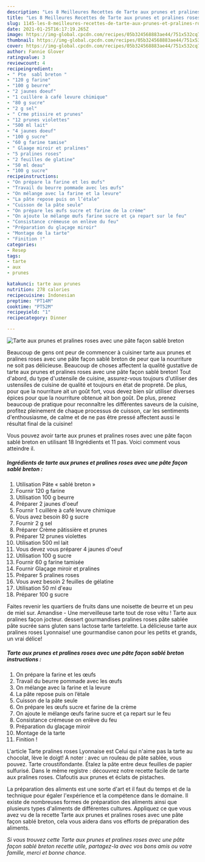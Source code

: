 ```yaml
---
description: "Les 8 Meilleures Recettes de Tarte aux prunes et pralines roses avec une pâte façon sablé breton"
title: "Les 8 Meilleures Recettes de Tarte aux prunes et pralines roses avec une pâte façon sablé breton"
slug: 1145-les-8-meilleures-recettes-de-tarte-aux-prunes-et-pralines-roses-avec-une-pate-facon-sable-breton
date: 2021-01-25T16:17:19.265Z
image: https://img-global.cpcdn.com/recipes/05b324568883ae44/751x532cq70/tarte-aux-prunes-et-pralines-roses-avec-une-pate-facon-sable-breton-photo-principale-de-la-recette.jpg
thumbnail: https://img-global.cpcdn.com/recipes/05b324568883ae44/751x532cq70/tarte-aux-prunes-et-pralines-roses-avec-une-pate-facon-sable-breton-photo-principale-de-la-recette.jpg
cover: https://img-global.cpcdn.com/recipes/05b324568883ae44/751x532cq70/tarte-aux-prunes-et-pralines-roses-avec-une-pate-facon-sable-breton-photo-principale-de-la-recette.jpg
author: Fannie Glover
ratingvalue: 3
reviewcount: 4
recipeingredient:
- " Pte  sabl breton "
- "120 g farine"
- "100 g beurre"
- "2 jaunes doeuf"
- "1 cuillère à café levure chimique"
- "80 g sucre"
- "2 g sel"
- " Crme ptissire et prunes"
- "12 prunes violettes"
- "500 ml lait"
- "4 jaunes doeuf"
- "100 g sucre"
- "60 g farine tamise"
- " Glaage miroir et pralines"
- "5 pralines roses"
- "2 feuilles de glatine"
- "50 ml deau"
- "100 g sucre"
recipeinstructions:
- "On prépare la farine et les œufs"
- "Travail du beurre pommade avec les œufs"
- "On mélange avec la farine et la levure"
- "La pâte repose puis on l’étale"
- "Cuisson de la pâte seule"
- "On prépare les œufs sucre et farine de la crème"
- "On ajoute le mélange œufs farine sucre et ça repart sur le feu"
- "Consistance crémeuse on enlève du feu"
- "Préparation du glaçage miroir"
- "Montage de la tarte"
- "Finition !"
categories:
- Resep
tags:
- tarte
- aux
- prunes

katakunci: tarte aux prunes 
nutrition: 278 calories
recipecuisine: Indonesian
preptime: "PT14M"
cooktime: "PT52M"
recipeyield: "1"
recipecategory: Dinner

---
```



![Tarte aux prunes et pralines roses avec une pâte façon sablé breton](https://img-global.cpcdn.com/recipes/05b324568883ae44/751x532cq70/tarte-aux-prunes-et-pralines-roses-avec-une-pate-facon-sable-breton-photo-principale-de-la-recette.jpg)

Beaucoup de gens ont peur de commencer à cuisiner tarte aux prunes et pralines roses avec une pâte façon sablé breton de peur que la nourriture ne soit pas délicieuse. Beaucoup de choses affectent la qualité gustative de tarte aux prunes et pralines roses avec une pâte façon sablé breton! Tout d'abord, du type d'ustensile de cuisine, assurez-vous toujours d'utiliser des ustensiles de cuisine de qualité et toujours en état de propreté. De plus, pour que la nourriture ait un goût fort, vous devez bien sûr utiliser diverses épices pour que la nourriture obtenue ait bon goût. De plus, prenez beaucoup de pratique pour reconnaître les différentes saveurs de la cuisine, profitez pleinement de chaque processus de cuisson, car les sentiments d'enthousiasme, de calme et de ne pas être pressé affectent aussi le résultat final de la cuisine!

<!--inarticleads1-->

Vous pouvez avoir tarte aux prunes et pralines roses avec une pâte façon sablé breton en utilisant 18 Ingrédients et 11 pas. Voici comment vous atteindre il.

##### Ingrédients de tarte aux prunes et pralines roses avec une pâte façon sablé breton :

1. Utilisation  Pâte « sablé breton »
1. Fournir 120 g farine
1. Utilisation 100 g beurre
1. Préparer 2 jaunes d&#39;oeuf
1. Fournir 1 cuillère à café levure chimique
1. Vous avez besoin 80 g sucre
1. Fournir 2 g sel
1. Préparer  Crème pâtissière et prunes
1. Préparer 12 prunes violettes
1. Utilisation 500 ml lait
1. Vous devez vous préparer 4 jaunes d&#39;oeuf
1. Utilisation 100 g sucre
1. Fournir 60 g farine tamisée
1. Fournir  Glaçage miroir et pralines
1. Préparer 5 pralines roses
1. Vous avez besoin 2 feuilles de gélatine
1. Utilisation 50 ml d&#39;eau
1. Préparer 100 g sucre


Faites revenir les quartiers de fruits dans une noisette de beurre et un peu de miel sur. Amandise - Une merveilleuse tarte tout de rose vêtu ! Tarte aux pralines façon jocteur. dessert gourmandises pralines roses pâte sablée pâte sucrée sans gluten sans lactose tarte tartelette. La délicieuse tarte aux pralines roses Lyonnaise! une gourmandise canon pour les petits et grands, un vrai délice! 

<!--inarticleads2-->

##### Tarte aux prunes et pralines roses avec une pâte façon sablé breton instructions :

1. On prépare la farine et les œufs
1. Travail du beurre pommade avec les œufs
1. On mélange avec la farine et la levure
1. La pâte repose puis on l’étale
1. Cuisson de la pâte seule
1. On prépare les œufs sucre et farine de la crème
1. On ajoute le mélange œufs farine sucre et ça repart sur le feu
1. Consistance crémeuse on enlève du feu
1. Préparation du glaçage miroir
1. Montage de la tarte
1. Finition !


L&#39;article Tarte pralines roses Lyonnaise est Celui qui n&#39;aime pas la tarte au chocolat, lève le doigt! A noter : avec un rouleau de pâte sablée, vous pouvez. Tarte croustifondante. Étalez la pâte entre deux feuilles de papier sulfurisé. Dans le même registre : découvrez notre recette facile de tarte aux pralines roses. Clafoutis aux prunes et éclats de pistaches. 

<!--inarticleads1-->

<p>
La préparation des aliments est une sorte d'art et il faut du temps et de la technique pour égaler l'expérience et la compétence dans le domaine. Il existe de nombreuses formes de préparation des aliments ainsi que plusieurs types d'aliments de différentes cultures. Appliquez ce que vous avez vu de la recette Tarte aux prunes et pralines roses avec une pâte façon sablé breton, cela vous aidera dans vos efforts de préparation des aliments.
</p>

<p>
<i>Si vous trouvez cette Tarte aux prunes et pralines roses avec une pâte façon sablé breton recette utile, partagez-la avec vos bons amis ou votre famille, merci et bonne chance.</i>
</p>
